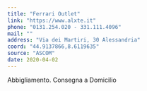 ```yaml
---
title: "Ferrari Outlet"
link: "https://www.alxte.it"
phone: "0131.254.020 - 331.111.4096"
mail: ""
address: "Via dei Martiri, 30 Alessandria"
coord: "44.9137866,8.6119635"
source: "ASCOM"
date: 2020-04-02
---
```


Abbigliamento. Consegna a Domicilio
